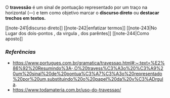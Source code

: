 O **travessão** é um sinal de pontuação representado por um traço na horizontal (—) e tem como objetivo marcar o **discurso direto** ou **destacar trechos em textos.**

[[note-241|discurso direto]]
[[note-242|enfatizar termos]]
[[note-243|No Lugar dos dois-pontos , da virgula , dos parêntes]]
[[note-244|Como aposto]]

### *Referências*
- https://www.portugues.com.br/gramatica/travessao.html#:~:text=%E2%86%92%20Resumindo%3A-,O%20travess%C3%A3o%20%C3%A9%20um%20sinal%20de%20pontua%C3%A7%C3%A3o%20representado%20por%20um,substituindo%20o%20papel%20da%20v%C3%ADrgula.
- https://www.todamateria.com.br/uso-do-travessao/